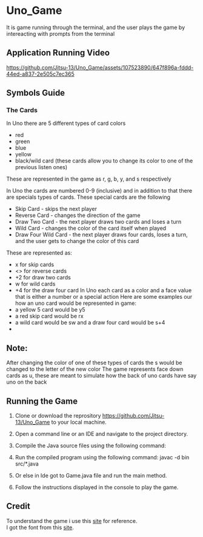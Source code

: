# Uno_Game
It is game running through the terminal, and the user plays the game by intereacting with prompts from the terminal

## Application Running Video


https://github.com/Jitsu-13/Uno_Game/assets/107523890/647f896a-fddd-44ed-a837-2e505c7ec365


## Symbols Guide

### The Cards

In Uno there are 5 different types of card colors
<ul>
<li>red</li>
<li>green</li>
<li>blue</li>
<li>yellow</li>
<li>black/wild card (these cards allow you to change its color to one of the previous listen ones)</li>
</ul>

These are represented in the game as r, g, b, y, and s respectively

In Uno the cards are numbered 0-9 (inclusive) and in addition to that there are specials types of cards. These special cards are the following
<ul>
<li>Skip Card - skips the next player</li>
<li>Reverse Card - changes the direction of the game</li>
<li>Draw Two Card - the next player draws two cards and loses a turn</li>
<li>Wild Card - changes the color of the card itself when played</li>
<li>Draw Four Wild Card - the next player draws four cards, loses a turn, and the user gets to change the color of this card</li>
</ul>
These are represented as:
<ul>
<li>x for skip cards</li>
<li><> for reverse cards</li>
<li>+2 for draw two cards</li>
<li>w for wild cards</li>
<li>+4 for the draw four card In Uno each card as a color and a face value that is either a number or a special action Here are some examples our how an uno card would be represented in game:</li>
<li>a yellow 5 card would be y5</li>
<li>a red skip card would be rx</li>
<li>a wild card would be sw and a draw four card would be s+4<li>
</ul>

## Note: 
After changing the color of one of these types of cards the s would be changed to the letter of the new color The game represents face down cards as u, these are meant to simulate how the back of uno cards have say uno on the back

## Running the Game

1. Clone or download the reprository https://github.com/Jitsu-13/Uno_Game to your local machine.

2. Open a command line or an IDE and navigate to the project directory.

3. Compile the Java source files using the following command:

4. Run the compiled program using the following command: javac -d bin src/*.java
 
5. Or else in Ide got to Game.java file and run the main method.
 
6. Follow the instructions displayed in the console to play the game.

## Credit
To understand the game i use this <a href="https://www.ultraboardgames.com/uno/game-rules.php">site</a> for reference. <br>
I got the font from this <a href="https://fontmeme.com/uno-card-game-font/">site</a>.
